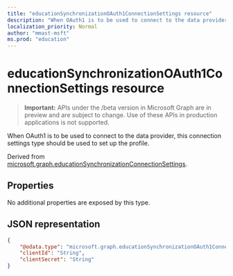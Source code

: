 ```yaml
---
title: "educationSynchronizationOAuth1ConnectionSettings resource"
description: "When OAuth1 is to be used to connect to the data provider, this connection settings type should be used to set up the profile."
localization_priority: Normal
author: "mmast-msft"
ms.prod: "education"
---
```


# educationSynchronizationOAuth1ConnectionSettings resource

> **Important:** APIs under the /beta version in Microsoft Graph are in preview and are subject to change. Use of these APIs in production applications is not supported.

When OAuth1 is to be used to connect to the data provider, this connection settings type should be used to set up the profile.

Derived from [microsoft.graph.educationSynchronizationConnectionSettings](educationsynchronizationconnectionsettings.md).

## Properties

No additional properties are exposed by this type.

## JSON representation
<!-- {
  "blockType": "resource",
  "@odata.type": "microsoft.graph.educationSynchronizationOAuth1ConnectionSettings"
}-->

```json
{
    "@odata.type": "microsoft.graph.educationSynchronizationOAuth1ConnectionSettings",
    "clientId": "String",
    "clientSecret": "String"
}
```
